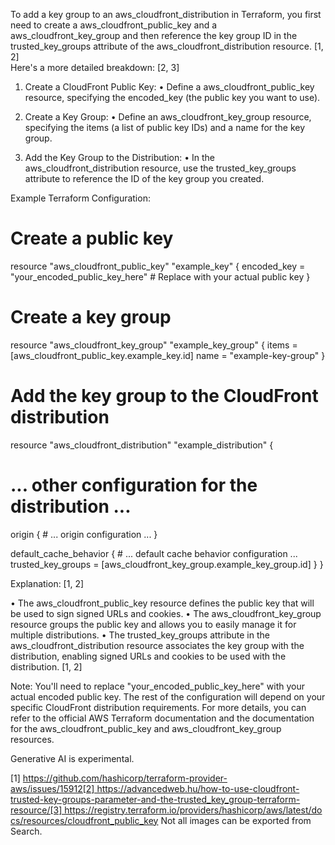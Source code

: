 To add a key group to an aws_cloudfront_distribution in Terraform, you first need to create a aws_cloudfront_public_key and a aws_cloudfront_key_group and then reference the key group ID in the trusted_key_groups attribute of the aws_cloudfront_distribution resource. [1, 2]  
Here's a more detailed breakdown: [2, 3]  

1. Create a CloudFront Public Key: 
	• Define a aws_cloudfront_public_key resource, specifying the encoded_key (the public key you want to use). 

2. Create a Key Group: 
	• Define an aws_cloudfront_key_group resource, specifying the items (a list of public key IDs) and a name for the key group. 

3. Add the Key Group to the Distribution: 
	• In the aws_cloudfront_distribution resource, use the trusted_key_groups attribute to reference the ID of the key group you created. 

Example Terraform Configuration: 
# Create a public key
resource "aws_cloudfront_public_key" "example_key" {
  encoded_key = "your_encoded_public_key_here" # Replace with your actual public key
}

# Create a key group
resource "aws_cloudfront_key_group" "example_key_group" {
  items = [aws_cloudfront_public_key.example_key.id]
  name  = "example-key-group"
}

# Add the key group to the CloudFront distribution
resource "aws_cloudfront_distribution" "example_distribution" {
  # ... other configuration for the distribution ...

  origin {
    # ... origin configuration ...
  }

  default_cache_behavior {
    # ... default cache behavior configuration ...
    trusted_key_groups = [aws_cloudfront_key_group.example_key_group.id]
  }
}

Explanation: [1, 2]  

• The aws_cloudfront_public_key resource defines the public key that will be used to sign signed URLs and cookies. 
• The aws_cloudfront_key_group resource groups the public key and allows you to easily manage it for multiple distributions. 
• The trusted_key_groups attribute in the aws_cloudfront_distribution resource associates the key group with the distribution, enabling signed URLs and cookies to be used with the distribution. [1, 2]  

Note:  You'll need to replace "your_encoded_public_key_here" with your actual encoded public key. The rest of the configuration will depend on your specific CloudFront distribution requirements. 
For more details, you can refer to the official AWS Terraform documentation and the documentation for the aws_cloudfront_public_key and aws_cloudfront_key_group resources. 

Generative AI is experimental.

[1] https://github.com/hashicorp/terraform-provider-aws/issues/15912[2] https://advancedweb.hu/how-to-use-cloudfront-trusted-key-groups-parameter-and-the-trusted_key_group-terraform-resource/[3] https://registry.terraform.io/providers/hashicorp/aws/latest/docs/resources/cloudfront_public_key
Not all images can be exported from Search.
